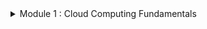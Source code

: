 <details>
<summary> Module 1 : Cloud Computing Fundamentals </summary>
<br>
<details>
<summary> Understanding Cloud Concepts</summary>
<br>

<details>
<summary> The Changing Role of the Data Center </summary>
<br>
  
**What is cloud?**

Cloud computing is a technology that allows individuals and businesses to access and store data and applications over the internet instead of on a local computer or server.

**On-Demand Self-Service**

Consumers can automatically provision resources as needed without direct interaction with the cloud service provider. They can access additional compute power, storage, new websites, or database services on demand. This flexibility allows them to expand or reduce services without requiring human assistance from the provider.

**Broad Network Access**

Services are accessible across the network from various devices, including client devices and traditional servers. These cloud-based resources can be accessed via local on-premises networks, the internet, or both, making them potentially globally accessible

**Resource Pooling**

The cloud service provider (CSP) pools resources in a multitenant model and dynamically allocates them on demand, abstracting the specific distribution of hardware from consumers. CSPs manage and optimize network, storage, and compute capabilities, ensuring consumers can access these resources without knowing or caring about their physical locations, which may change with each use.

**Rapid Elasticity**

Resources in cloud computing are provisioned and released to match demand, either automatically or manually. Unlike traditional capital expenditures for fixed server resources, cloud-based resources are dynamically allocated, ensuring efficient utilization. This is especially beneficial for businesses with fluctuating resource needs, such as retail with seasonal demand spikes, as they no longer need to purchase and maintain underutilized servers.

**Measured Service**

Cloud service providers (CSPs) meter resource utilization, enabling efficient and dynamic allocation. This metering allows CSPs to accurately bill consumers for the exact amount of resources consumed.

</details>

<details>
<summary> Cloud Computing Ecosystems </summary>
<br>

**Consumers of Services**

Everyday end-users utilize cloud services in their daily business activities without needing to understand the underlying infrastructure.

Examples include:

**Microsoft OneDrive**: A file hosting and synchronization service for storing and sharing files accessible from PCs, Macs, and mobile devices.

**Google Drive**: A cloud storage and file backup service offering free storage, collaboration on documents, and file sharing.

**iCloud**: A cloud storage service by Apple for storing photos, videos, documents, and other files, accessible across Apple devices.

**Providers of Services**

Cloud providers offer a wide range of services, from infrastructure to applications and tools. 
Prominent providers include:

**Amazon Web Services (AWS)**: A comprehensive platform by Amazon offering computing power, storage, databases, networking, analytics, machine learning, and more.

**Microsoft Azure**: A cloud computing platform by Microsoft for building, deploying, and managing applications and services via Microsoft-managed data centers.

**Google Cloud Platform (GCP)**: A suite of cloud services by Google, providing infrastructure, storage, AI, machine learning, data analytics, and more.

**IBM Cloud**: A collection of services by IBM offering IaaS, PaaS, and SaaS solutions, as well as tools for data analytics, AI, and blockchain.

**Oracle Cloud Infrastructure**: An IaaS platform by Oracle with services including compute, storage, networking, database, and applications, focused on enterprise workloads.

**Alibaba Cloud**: The cloud computing arm of Alibaba Group, offering a wide range of services including computing, storage, networking, database, AI, and security, with a strong presence in the Asia-Pacific region.

**Designer of Services**

These companies specialize in designing and implementing cloud technologies, often within specific cloud ecosystems or to enhance packaged cloud applications:

**Accenture**: Offers cloud consulting and implementation services, helping businesses deploy cloud solutions and manage cloud environments effectively.

**Deloitte**: Provides cloud technology consulting services, assisting organizations in developing cloud strategies, designing architectures, and implementing cloud solutions across various industries.

**Capgemini**: Offers cloud transformation services, helping businesses design and implement cloud architectures, optimize cloud environments, and drive digital transformation using cloud technologies.

**IBM**: Provides cloud consulting and design services, specializing in hybrid cloud architectures, cloud-based application development, and integrating emerging technologies like AI and blockchain.

**PricewaterhouseCoopers (PwC)**: Offers cloud technology consulting services focused on cloud strategy, optimization, compliance, and security, helping businesses navigate cloud environments effectively.

**Cognizant**: Provides cloud technology services, assisting organizations with cloud solution design, application migration, and optimizing cloud infrastructure for improved performance.

**Wipro**: Offers cloud consulting and implementation services, helping businesses develop cloud strategies, build cloud-native applications, and ensure seamless integration across cloud platforms.

**Tata Consultancy Services (TCS)**: Provides cloud technology solutions, specializing in cloud strategy development, architecture design, and implementing cloud-based applications and services.

**Infosys**: Offers cloud consulting and implementation services, assisting businesses in designing, migrating, and optimizing cloud solutions to enhance operational efficiency and scalability.

**DXC Technology**: Provides cloud consulting and implementation services, focusing on cloud architecture design, application migration, and managing cloud environments for businesses.

</details>

<details>
<summary> Understanding Cloud Deployment Models </summary>
<br>

**Cloud Components and Clients**
There are three main components in a cloud services solution. The first component is the client platform from which the cloud services are being accessed. The second is the data center where the cloud services are being hosted. The final component is the network connection between those two points.

Cloud Service Component  Role

CSP data center          Hosts cloud services

Client                   Means of access to cloud services for consumer

Network                  Path between cloud services and client devices

Leading cloud service providers like Microsoft and Amazon operate extensive global networks of data centers. These facilities are engineered with redundancy to ensure continuous power supply, internet connectivity, and physical security. Within these data centers, cloud services are hosted, offering diverse functionalities.

Cloud services cater to a broad spectrum of users, including individuals and businesses, across various platforms. These services encompass storage, email, e-commerce, office suites, and development environments. Users access these services from devices such as phones, tablets, computers, IoT devices, and servers, running operating systems like Windows, macOS, Linux, iOS, and Android.

Cloud infrastructure can be managed internally by an organization or outsourced to a CSP that serves multiple clients. Hybrid solutions combine these approaches. Network connections linking client devices to CSP data centers can be private, public via the internet, or cellular, tailored to specific organizational needs.

Deployment models include:

**Public Cloud**: Managed by a CSP, serving external customers who share resources.

**Private Cloud**: Dedicated to a single organization, offering enhanced control and privacy.

**Hybrid Cloud**: Combines public, private, or community deployments to optimize flexibility and performance based on varying needs.

![image](https://github.com/Thuthukanii/Cloud-Computing/assets/104025247/6e82434d-cf3a-41ba-bad1-d95c1bc40d22)

**Public Cloud**

The public cloud is a comprehensive set of hardware, networking, storage, services, applications, and interfaces managed by third-party providers for use by businesses and individuals. Customers access these services via subscription models, paying for usage rather than owning physical infrastructure.

Cloud service providers (CSPs) create scalable data centers that abstract underlying infrastructure details from consumers. Resources are dynamically allocated to meet current demand, offering flexibility and scalability. Public clouds provide extensive options for computing, storage, and specialized services like GPUs for data science and application development.

Public cloud offerings include APIs, security features, and specialized infrastructure tailored to diverse workload requirements. While typically multi-tenant, some providers offer dedicated instances for customers needing physical isolation due to governance or compliance requirements, though this may not yield the same cost savings as multi-tenancy.

Major public cloud vendors like Amazon and Microsoft are synonymous with cloud computing, although they also provide private cloud deployment options alongside their public offerings.

**Private Cloud**

A private cloud is a dedicated set of hardware, networking, storage, services, applications, and interfaces owned and operated by an organization for exclusive use by its employees, partners, or customers. It can be managed internally or by a third party solely for one enterprise, providing complete control over deployment while leveraging cloud benefits. This model is favored by large enterprises seeking stringent control, governance, security, and compliance, operating behind a firewall and not accessible to the public.

Public cloud vendors are increasingly offering on-premises appliances that mirror their cloud services, installed within customer data centers behind firewalls. These appliances provide scalability, cost-efficiency, and cloud advantages while maintaining data on-site. The deployment model may involve vendor-managed appliances billed like public cloud services, or customer-owned appliances for greater control and maintenance.

This approach addresses security concerns and regulatory requirements that may restrict the use of public cloud, such as in industries like banking where data confidentiality is critical.

</details>

<details>
<summary> Hybrid Cloud </summary>
<br

A hybrid cloud environment combines private cloud infrastructure with public cloud services, integrating them to address business needs effectively. The goal is to create a unified, automated, and well-managed computing environment where end-users seamlessly access technology services without distinguishing between on-premises and cloud resources.

Multicloud refers to using multiple public cloud services within an organization. Initially driven by different teams or units adopting various public clouds, multicloud environments require management for visibility, control, and operational efficiency across platforms.

Corporate computing involves integrating multiple public services with private clouds and data centers to enhance overall computing capabilities. Not all mixed cloud usage scenarios qualify as hybrid or multicloud environments:

**Not Hybrid/Multicloud**:

Using a public cloud service for isolated development without integration with private cloud or data center.
Utilizing a SaaS application without data movement to internal data centers.
Standardizing different divisions on separate public clouds without inter-cloud operations.

**Hybrid/Multicloud**:

Integrating public development platforms that exchange data with private cloud or data center applications.
Leveraging SaaS applications that interact with private or data center resources.
Designing business processes as services to connect multiple cloud environments seamlessly.
Ingesting data from various cloud sources into a SaaS analytics platform.
Flexibly moving workloads across public clouds based on cost or performance considerations.
  
</details>

<details>
<summary> Cloud Within a Cloud (Virtual Private Cloud) </summary>
<br

A Virtual Private Cloud (VPC), also known as Cloud Within a Cloud, involves hosting an organization's cloud services within a public cloud provider's infrastructure but in an isolated segment. This segment ensures that the organization's resources are private and not shared with other companies, while the public cloud environment provides scalability and flexibility.

**Key points about Virtual Private Cloud (VPC)**:

Definition: A VPC is a logical isolation of cloud services within a public cloud provider's infrastructure.

Isolation: Resources are segregated to ensure privacy and security, though they reside within a public cloud.

Administration: The organization retains full administrative control and responsibility over its VPC resources.

Scalability: VPCs leverage the scalability of the public cloud infrastructure, accommodating varying resource demands.

Comparison with Private Cloud: Differs from a private cloud, which involves physical isolation in a dedicated data center or infrastructure, potentially limiting scalability compared to VPCs.

Virtual Private Clouds are examples of single-tenant deployments within a public cloud setting, offering organizations both the benefits of public cloud scalability and the privacy of dedicated resources.

**Multitenancy**:
Multitenancy is the model used in public cloud deployments where multiple consumers, known as tenants, share computing resources managed by a CSP. This shared resource utilization contrasts with VPC deployments where resources are isolated for individual organizations. Multitenancy enables cost benefits through efficient resource sharing among multiple users within the same cloud infrastructure.

**Multi-cloud**:
Multi-cloud refers to various configurations where organizations use services from multiple public cloud providers (such as AWS and Azure) and possibly from a private cloud infrastructure. This approach reduces dependence on a single vendor, enhances service flexibility and choice, allows better control over data geographic location, and improves disaster mitigation capabilities.

</details>

<details>
<summary> Cloud Delivery Methods </summary>
<br

**Cloud Service Models Overview**:

Cloud computing simplifies operations by offloading responsibilities traditionally managed in a client-server model. Instead of purchasing and managing complex hardware, companies can delegate these tasks to a Cloud Service Provider (CSP), adjusting resource usage as needed.

**Infrastructure as a Service (IaaS)**:

Description: Provides hardware infrastructure on demand, including servers, storage, networking, and virtualization resources.

Responsibilities:
Consumer: Manages the operating system, applications, and data hosted on the virtual machines.
CSP: Handles physical hardware management, firmware updates, and ensures hardware compatibility.
Examples: AWS EC2, Microsoft Azure VMs, Rackspace, Digital Ocean.

**Platform as a Service (PaaS)**:

Description: Offers a platform for developing, testing, and deploying applications without managing underlying infrastructure.

Responsibilities:
Consumer: Develops and maintains applications and data hosted on the platform.
CSP: Manages the underlying infrastructure, runtime, middleware, and development tools.
Examples: Google App Engine, Heroku, Microsoft Azure App Services, AWS ElasticBeanstalk, Salesforce.

**Software as a Service (SaaS)**:

Description: Delivers software applications over the internet on a subscription basis, eliminating the need for installation and maintenance by the user.

Responsibilities:
Consumer: Uses the application and its data without managing underlying infrastructure, operating system, or software updates.
CSP: Manages all aspects of the application, including infrastructure, software updates, security, and data.
Examples: Salesforce, Google Workspace (formerly G Suite), Microsoft Office 365 WebEx, Dropbox, Netflix.

Each cloud service model offers varying levels of control and responsibility, catering to different user needs from infrastructure provisioning to fully managed applications, facilitating scalable and flexible IT solutions.
  
</details>

<details>
<summary> The Computing Resources Life Cycle </summary>
<br

Cloud computing revolutionizes IT infrastructure management by enabling users to lease computing resources on-demand, paying only for what they use. This contrasts sharply with traditional data centers where hardware must be purchased upfront, regardless of actual usage.

Self-Service Provisioning and Elasticity:

**Self-Service**: Cloud consumers can instantly select, configure, and deploy services through a user-friendly interface, bypassing lengthy procurement processes typical in traditional IT setups.

**Elasticity**: Cloud resources can dynamically adjust their capacity to match demand. For example, storage can expand or contract based on data volume, optimizing costs and performance.

Dynamic Workload Management:

Workloads in cloud environments are independent services or collections of code. Proper workload management involves selecting the right cloud environment (public, private, or hybrid) based on performance, compliance, and legacy system integration needs.

**Multicloud Strategy**: Leveraging multiple cloud providers allows organizations to optimize performance, reliability, and cost across different geographic regions or service levels.

Lifecycle and Optimization:

**Data and Application Lifecycle**: Understanding how applications and data move through different stages of demand (increasing or decreasing) helps in optimizing resource allocation and cost management.

**Migration and Integration**: Efficient management requires seamless integration across hybrid or multicloud environments, ensuring data security, governance, and operational continuity.

Management Services:

**Network Monitoring**: Ensures uptime and performance of cloud applications by monitoring and managing network resources.

**Health Monitoring**: Proactively identifies and resolves potential issues in application and workload performance.

**Security and Governance**: Protects applications and data across cloud environments, ensuring compliance with regulatory requirements.

**Data Management**: Facilitates seamless data movement and integration between cloud and on-premises environments.

**Interface Integration**: Ensures smooth operation and communication between different cloud services and environments.

Cloud computing’s flexibility and scalability empower organizations to optimize IT operations, enhance agility, and strategically manage resources across diverse cloud platforms.
  
</details>

<details>
<summary> The Changing Role of Data Center </summary>
<br

**Data Center Persistence**:

Data centers remain crucial for medium and large companies managing systems of record like accounting and inventory.
They often evolve in an unplanned manner, supporting varied hardware, OS, and applications, leading to high maintenance costs.

**Virtualization and Efficiency**:

Virtualization improves efficiency by decoupling software from hardware, making management easier.
Despite improvements, cloud computing offers further transformation possibilities.

**Hybrid Cloud Strategy**:

A hybrid cloud strategy considers the traditional data center, private, public, and multicloud environments.
It integrates various cloud services to optimize workload management and data governance.

**Security Considerations**:

Public clouds now offer sophisticated security, often surpassing traditional data centers prone to internal threats.
Certain workloads and sensitive data may still need to remain on-premises due to legacy dependencies or regulatory requirements.

**Private Cloud Evolution**:

Companies create private clouds for efficient, automated environments with self-service portals for developers.
These environments support rapid development and experimentation without extensive initial funding.

**Public Cloud Benefits**:

Public clouds are suitable for scalable, temporary projects, avoiding the need for additional hardware.
Examples include retail expansions and SaaS applications for CRM and HRM, enabling faster data access and operational agility.

**Hybrid Cloud Integration**:

Hybrid clouds combine public cloud accessibility with private cloud security and compliance.
For instance, financial services may use a hybrid cloud to meet legal data storage requirements while offering global services.

**Virtualization and Private Cloud as Stepping Stones**:

Companies use private clouds to manage virtual machine sprawl and prepare applications for the public cloud.
This approach minimizes risks and establishes a hybrid cloud setup, balancing modern and legacy systems.

In summary, the role of the data center is evolving with hybrid cloud strategies, leveraging both private and public cloud benefits while addressing security, compliance, and legacy application needs.

</details>
</details>

<details>
<summary> Embracing the Business Imperative</summary>
<br>

<details>
<summary> Understanding IT Transformation </summary>
<br>

**Understanding IT Transformation**

With the rise of commercial cloud computing vendors and services, the role of IT is evolving significantly. Traditionally, IT had complete control over computing resources, but now it is responsible for providing oversight, management, and evaluation of various options. IT must integrate processes and data across different areas and ensure security and compliance.

IT now oversees both cloud and on-premises services, necessitating transition plans for outdated applications. IT operations must ensure consistent and predictable performance in hybrid and multicloud environments.

Historically, IT organizations spent a significant amount of time maintaining legacy applications in data centers, delaying support for innovative initiatives. As a result, business leaders grew frustrated with the slow pace of IT. Some companies have invested in cloud technologies and application modernization to transform aging applications, leading successful organizations towards a path of transformation driven by cloud services.
  
</details>

<details>
<summary> Escaping the IT Legacy Trap </summary>
<br>

**Escaping the IT Legacy Trap**

Legacy applications, crucial for managing core business processes like payment services and customer management, are often challenging to update due to their architectural foundation. These applications are typically monolithic with dependencies on other applications, making them difficult to modernize.

Simply moving these legacy applications to a cloud platform is tempting but is often expensive and unproductive. Legacy applications from sectors such as banking or retail may not be compatible with modern architectures. Moving them to the cloud requires relocating all dependent applications and substantial computing and storage resources, offering no strategic advantage due to their outdated code.

The solution is to transform and modernize these applications. This involves removing dependencies and redesigning the application as a set of modular services. Frequently used services should be written once and reused when possible. Modernizing legacy applications is essential to harness the innovation benefits of the cloud.

</details>

<details>
<summary> Preparing for the Cloud </summary>
<br>

**Preparing for the Cloud**

Adopting a cloud strategy requires not just technical changes but significant cultural shifts. While developers and business leaders may be eager to adopt cloud services, IT organizations can be resistant. Rushing into cloud adoption without a plan, particularly without addressing compliance and security requirements, can lead to trouble.

Education is key: everyone must understand what the cloud can and cannot do and how it can redefine business operations. Successful cloud adoption requires collaboration between IT and business units, balancing freedom with the need for management. Clear, agreed-upon guidelines are essential.

Adopting a cloud strategy involves new practices, skills, and roles. Modernizing applications, choosing appropriate SaaS solutions, and creating beneficial licensing agreements are critical steps. DevOps and agile methodologies, suited to the cloud, should be embraced.

The shift to cloud affects all parts of a company, requiring adjustments in roles and skills. Implementing this cultural change is challenging and time-consuming. Pilot projects, expert training, and hiring experienced cloud professionals can facilitate this transition.

After preparation, cloud technologies can be deployed in private, hybrid, public, or multicloud contexts. Continuous learning and process adjustments will be necessary. IT staff will have opportunities to upgrade their skills, leading to new opportunities. Cleaning up legacy data centers and fostering a cloud-centric culture increases the chances of success.

Ultimately, cloud technologies are essential for creating business agility and flexibility, supporting business processes effectively.

</details>

<details>
<summary> Building for Innovation </summary>
<br>

**Building for Innovation**

The cloud facilitates connections among employees, partners, and customers, breaking down traditional boundaries within business units and with external stakeholders. Enhancing communication, feedback, and transparency is crucial for success, as seen in improved supply chain transparency.

As IT transforms to guide cloud strategy, it becomes an agent of change. Utilizing well-defined cloud services and standard APIs enables rapid development of innovative applications and services to support partners and suppliers. Businesses can pilot new services with selected partners, iterating based on feedback, allowing experimentation with new business models without significant capital investment.

Connecting an organization’s ecosystem tightly increases the need to manage diverse data sources as a single pool of information, requiring careful planning. Freed from traditional constraints, these integrated applications, processes, and data services offer compelling business benefits.

Previously, integrating customers and partners required complex software and significant time. Cloud technologies, with common APIs and services, now enable efficient ecosystem integration without separate computing environments. Established cloud infrastructure standards facilitate quicker business transformation, enhancing revenue and satisfaction.

</details>

<details>
<summary> The Business Imperatives </summary>
<br>

**The Business Imperatives**

In the past, businesses could develop applications and computing platforms that lasted for decades. Today, advances in cloud services have changed this competitive environment. New companies can leverage inexpensive cloud services to build, test, and launch innovative services quickly, potentially overtaking established markets without the burden of legacy systems.

Modernizing IT is essential to stay competitive. By implementing a well-defined cloud strategy through collaboration across the business, organizations can streamline IT operations, modernize critical applications, and move key workloads to the cloud. This allows informed decisions on which workloads remain on-premises and which move to the cloud.

Management teams must ensure cloud services meet security, governance, and stability guidelines, often supporting multiple clouds while limiting vendor numbers for manageability. A solid cloud strategy prepares the company to innovate and protect customer and partner relationships, creating a competitive advantage.

</details>

<details>
<summary> Optimizing Your Existing Business </summary>
<br>

**Optimizing Your Existing Business**

Before rushing to establish a cloud strategy, consider how your business interacts with its customers, who likely already consume cloud services. Customers expect you to use cloud services as part of your business strategy, enabling you to meet their needs for rapid change. Without the agility of a cloud platform, you risk losing customers to more responsive providers.

For instance, a century-old furniture business faces competition from new cloud-based online furniture companies that offer a wide selection of products with fast, free shipping. To compete, the physical store can adopt a hybrid model: maintaining the in-store experience while offering cloud-based services. This approach allows customers to order online, pick up in-store, and see products before purchasing.

The store can leverage its community ties and best practices, integrating cloud services to expand offerings, collect data on customer preferences, and innovate with custom-built furniture from local artisans. By blending traditional strengths with cloud capabilities, the furniture store can remain competitive and responsive to customer needs.

</details>

<details>
<summary> Modern Development and Deployment Strategies </summary>
<br>

**Modern Development and Deployment Strategies**

Moving to an innovative cloud strategy involves adopting DevOps, which combines modern application development and deployment techniques. DevOps uses an agile, iterative development process focused on customer needs and success metrics.

Key aspects include ensuring the software is intuitive, encourages engagement, is modular and flexible, and performs well across different cloud platforms and on-premises environments. DevOps streamlines development and deployment, enabling continuous delivery of new features without waiting for a new release cycle.

For example, with DevOps, a custom suit tailoring SaaS application can quickly add a feature allowing customers to get design approvals before production. Instead of bundling this feature in a future release, it can be developed, tested, and deployed in days, enhancing responsiveness and customer satisfaction.

</details>

<details>
<summary> Revisiting Your Business Model </summary>
<br>

**Revisiting Your Business Model**

The cloud enables businesses to easily adapt or experiment with new ideas, transforming their business models. Historically, software services were essential but not growth drivers. This has changed with the success of companies like Uber, Airbnb, and Netflix, which leverage sophisticated cloud-based services to quickly build and modify applications and use data to understand customer expectations.

Modern businesses must continually re-examine and potentially change their business models to stay competitive. Even if a business optimizes its data center, relationships, and practices, it must remain vigilant as competitors look for weaknesses to exploit. Regularly revisiting and innovating the business model is crucial for sustained success.

</details>

<details>
<summary> Transforming the Business Model </summary>
<br>

**Transforming the Business Model**

Smart businesses embrace breaking and experimenting with their business models, and the cloud offers the perfect environment for such innovation. The cloud's agility and flexibility allow businesses to test new ideas, like offering products as services, with minimal risk.

Business models consist of various adjustable characteristics that define how a company operates and interacts with customers and partners. Businesses can leverage the cloud to explore new market segments, offer trial products, and manage customer interactions, thus transforming their ability to quickly adapt and grow.

Significant changes to a business model are challenging but worthwhile for reinventing and finding new opportunities. The cloud enables experimentation with new approaches by setting up smaller, controlled tests or even subsidiary divisions. Successful experiments can be scaled up, while unsuccessful ones can be easily terminated, allowing continuous innovation and adaptation to meet business needs and customer demands.

</details>
</details>

<details>
<summary> Architectural Consideration for the Cloud Environment </summary>
<br>

<details>
<summary> Rethinking the Type of Constituents Your Cloud Serves </summary>
<br>
  
In the cloud ecosystem, there are key roles that shape how cloud architecture is viewed and implemented:

**Cloud Consumers**: These are individuals or groups within a business that use cloud services to accomplish tasks, such as developers using public cloud computing services. Their main responsibility is selecting the right set of services to meet business needs without worrying about the detailed architecture of each element. They need to avoid creating isolated silos by using containerization and microservices.

**Direct Customers**: These users interact directly with services created by a business within a cloud environment, unaware that the services run on a public or private cloud.

**Cloud Service Providers**: These can be commercial vendors selling services to cloud consumers or internal providers creating services for their own employees, partners, and customers. Providers must focus on architecting elements, building optimized applications and services, and ensuring consistency and support for customers.

The organization’s role as either a cloud consumer or provider influences its cloud architecture planning. Cloud consumers focus on integrating the right services, while cloud providers concentrate on creating a robust and consistent environment.

The National Institute of Standards and Technology (NIST) Cloud Reference Model illustrates the necessary cloud services. It emphasizes the importance of integrating applications, middleware, infrastructure, and services, and highlights the role of cloud auditors for oversight.

Cloud service providers need to manage and support various cloud models through service orchestration to avoid isolated silos. They must ensure the environment is managed effectively, supporting business needs, configurations, resource allocation, interoperability, and service portability.

</details>

<details>
<summary> Planning for Deployment </summary>
<br>

The hybrid cloud is not a single architectural model but a combination of various services on different platforms. It requires understanding the relationships among distributed services rather than viewing them as a unified system. Key considerations for an effective hybrid cloud architecture include:

**Latency and Performance**: Monitoring and measuring the entire environment is crucial to ensure efficient performance and manage latency issues. Services need to be placed appropriately based on their latency requirements and the nature of their interactions.

**Security**: Security requirements must be considered from the beginning, ensuring the protection and privacy levels demanded by customers are met. Different types of environments will have varying security needs.

**Governance**: Governance requirements, including industry best practices and legal guidelines for data handling, influence hybrid cloud planning. This may involve selecting appropriate partners and ensuring data storage and processing comply with regional regulations.

**Reliability in the Context of Change**: The hybrid cloud should support change, such as adding new services or partners, and maintain reliability. It should be architected to adapt to business, performance, and customer needs, often involving a mix of data center, private cloud, and public cloud services.

Microservices and containers can help reduce latency by tightly coupling services and leveraging APIs and caching techniques. A well-architected hybrid cloud environment, based on best practices and sound engineering principles, can manage distributed services efficiently, balancing performance, security, governance, and reliability.

</details>

<details>
<summary> Setting the Right Policies and Business Rules </summary>
<br>

In a hybrid cloud environment, policies and business rules must be integrated architecturally to ensure they are operational across all components, unlike the straightforward implementation in an on-premises environment.

For example, if a policy requires that personal data about French customers be stored on a physical server in France, this policy should be designed as a middleware service. This service controls data movement based on predefined rules and conditions, rather than implementing each rule and policy within every component of the hybrid environment. This approach ensures consistency and compliance across the entire hybrid infrastructure.

</details>

<details>
<summary> Navigating the Choices in a Hybrid World </summary>
<br>

The hybrid cloud environment allows you to select the right service for the right task, based on business and architectural requirements. To achieve the right balance of services, consider the following:

Business Requirements: Start by understanding the collection of business requirements and match them to an architectural approach.

Service Level Requirements: Choose platforms that meet the service level requirements of your business. For real-time performance and guaranteed uptime, opt for a public service with sophisticated Quality of Service (QoS) or a private service controlled by your company.

Service Type and Interaction: Decide which services need to interact with each other and which ones can operate as stand-alone services. For example, a SaaS environment is suitable for customer relationship management, where availability and manageability are crucial.

Optimization: Aim for a highly optimized environment that meets the needs of your customers. This involves carefully selecting and integrating services to ensure they align with both business processes and technical requirements.

</details>

<details>
<summary> Optimizing for Workloads </summary>
<br>

Optimizing workloads across different environments is a fundamental principle of hybrid cloud computing, crucial for meeting customer requirements. Key strategies include:

Workload Optimization and Balancing: Begin with workload optimization and balancing to ensure efficient resource utilization and customer satisfaction.

Interoperability through Federation: Use federation to link different environments at the interface level, enabling interoperability. This involves creating common interfaces across public and private cloud services, allowing seamless access to data and business services across different environments and networks.

Portability and Interoperability Challenges: Recognize that true portability and interoperability of workloads across hybrid cloud environments are still in early stages. Continue to develop and adopt standards and practices that facilitate these capabilities over time.

By focusing on these principles, organizations can better manage and optimize their hybrid cloud environments to meet diverse business needs and customer expectations.

</details>

<details>
<summary> Supporting a Dynamic Life Cycle </summary>
<br>

Cloud computing differs significantly from traditional computing in its life cycle, focusing on abstraction and service-oriented architecture. Key aspects of supporting a dynamic life cycle in a hybrid cloud environment include:

Architecting for Change: The cloud environment is designed to support changes in user numbers, applications, and workloads. This flexibility is crucial for handling shifts, such as supporting 100 developers on a temporary project.

**Dynamic Architectural Model**: A cloud environment speeds up application development and deployment, facilitating better collaboration between developers and deployers. It also simplifies provisioning additional capacity or adding users, especially during events like acquisitions.

**Security as a Service**: Security can be easily updated and modified within the cloud, making it more adaptable to changing requirements.

Considerations for a Dynamic Life Cycle:

**Services-Based Model**: Break down traditional silos of applications, processes, and services to create a cohesive environment.

**Flexibility**: Minimize dependencies to facilitate the addition of new cloud services and advancements.

**Performance**: Ensure the architecture meets performance requirements for excellent customer experiences.

**Governance**: Maintain a predictable, safe, and well-governed environment to support long-term business operations.

By focusing on these principles, organizations can better manage the dynamic life cycle of cloud computing, ensuring agility and responsiveness to changing business needs.

</details>

<details>
<summary> Managing a Hybrid and Multicloud Environment </summary>
<br>

**Managing SaaS Applications**

Overview:
Businesses increasingly use SaaS (Software as a Service) applications provided by third-party vendors, often resulting in the use of numerous such applications within a single company. This widespread adoption presents several challenges for IT management.

Key Challenges:

Uncontrolled Adoption:

Employees can independently sign up for SaaS applications, leading to potential loss of control.
For example, employees might use Google Drive or Dropbox for file sharing, bypassing email limits, and creating security risks.

Varied Quality and Security:

Not all SaaS applications are equal; some lack the necessary governance and audibility.
Consumer-focused applications may have vulnerabilities that can put businesses at risk.

Shadow IT:

Business units often use various SaaS applications without IT's knowledge, a practice known as shadow IT.
The cloud has accelerated this phenomenon.

Solutions and Strategies:

Collaboration and Oversight:

IT should collaborate with business units to establish acceptable SaaS applications.
A working group of IT and business leaders can agree on vetted, secure, and reliable SaaS tools.
This approach allows for negotiating better prices and support.

Proactive IT Involvement:

IT should create an approved library of SaaS tools that employees can access.
Encourage employees to report unmet needs and provide quick solutions, enhancing engagement and satisfaction.

IT's Role in SaaS Management:

While external SaaS applications are maintained by their vendors, IT must still ensure they are operational.
IT should act as an advocate for users, coordinating with SaaS vendors and cloud providers during outages to minimize user impact.

Optimizing SaaS Management:

Cost, Productivity, and Security:
Review and monitor SaaS usage to identify and mitigate risks to intellectual property and security.
Understanding usage patterns can lead to better licensing agreements and integration of tools for improved business operations.

Example Scenario:

A company using a cloud-based office productivity suite experienced a major outage, impacting all employees.
IT faced backlash despite the outage being a vendor's responsibility.
IT must ensure failover solutions are in place to maintain continuous access to critical tools.

Cloud Access Management (CAM):

CAM allows for specific rights and governance over SaaS application access.
IT can manage who uses which applications and what data they can access, enhancing security and control.
Conclusion:
Effective management of SaaS applications requires proactive IT involvement, collaboration with business units, and continuous monitoring to ensure security, cost-efficiency, and operational continuity.

</details>
</details>
